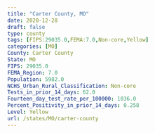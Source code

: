 ```yaml
---
title: "Carter County, MO"
date: 2020-12-28
draft: false
type: county
tags: [FIPS:29035.0,FEMA:7.0,Non-core,Yellow]
categories: [MO]
County: Carter County
State: MO
FIPS: 29035.0
FEMA_Region: 7.0
Population: 5982.0
NCHS_Urban_Rural_Classification: Non-core
Tests_in_prior_14_days: 62.0
Fourteen_day_test_rate_per_100000: 1036.0
Percent_Positivity_in_prior_14_days: 0.258
Level: Yellow
url: /states/MO/carter-county
---
```



